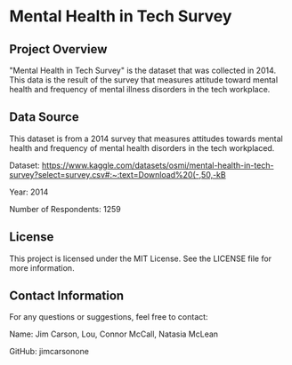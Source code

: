 # Mental Health in Tech Survey

## Project Overview

"Mental Health in Tech Survey" is the dataset that was collected in 2014. This data is the result of the survey that measures attitude toward mental health and frequency of mental illness disorders in the tech workplace.

## Data Source

This dataset is from a 2014 survey that measures attitudes towards mental health and frequency of mental health disorders in the tech workplaced.

Dataset: https://www.kaggle.com/datasets/osmi/mental-health-in-tech-survey?select=survey.csv#:~:text=Download%20(-,50,-kB

Year: 2014

Number of Respondents: 1259

## License

This project is licensed under the MIT License. See the LICENSE file for more information.

## Contact Information

For any questions or suggestions, feel free to contact:

Name: Jim Carson, Lou, Connor McCall, Natasia McLean

GitHub: jimcarsonone
